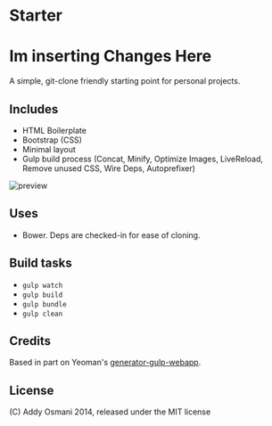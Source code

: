 Starter
==========
# Im inserting Changes Here
A simple, git-clone friendly starting point for personal projects.

## Includes

* HTML Boilerplate
* Bootstrap (CSS)
* Minimal layout
* Gulp build process (Concat, Minify, Optimize Images, LiveReload, Remove unused CSS, Wire Deps, Autoprefixer)

![preview](https://cloud.githubusercontent.com/assets/110953/2562563/edbc5e4e-b851-11e3-9342-d45d77eedeb9.jpg)

## Uses

* Bower. Deps are checked-in for ease of cloning.

## Build tasks

* `gulp watch`
* `gulp build`
* `gulp bundle`
* `gulp clean`

## Credits

Based in part on Yeoman's [generator-gulp-webapp](https://github.com/yeoman/generator-gulp-webapp).

## License

(C) Addy Osmani 2014, released under the MIT license
